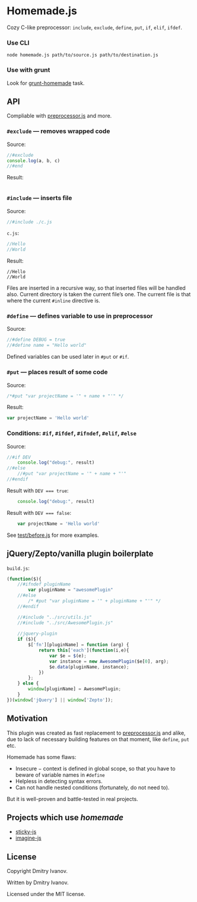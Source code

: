 # Homemade.js
Cozy C-like preprocessor: `include`, `exclude`, `define`, `put`, `if`, `elif`, `ifdef`.

### Use CLI
`node homemade.js path/to/source.js path/to/destination.js`

### Use with grunt
Look for [grunt-homemade](https://github.com/dfcreative/grunt-homemade) task.


## API

Compliable with [preprocessor.js](https://github.com/dcodeIO/Preprocessor.js) and more.

### `#exclude` — removes wrapped code

Source:
```js
//#exclude
console.log(a, b, c)
//#end
```

Result:
```js
```

### `#include` — inserts file

Source:
```js
//#include ./c.js
```

`c.js`:
```js
//Hello
//World
```

Result:
```
//Hello
//World
```

Files are inserted in a recursive way, so that inserted files will be handled also.
Current directory is taken the current file’s one. The current file is that where the current `#inline` directive is. 

### `#define` — defines variable to use in preprocessor

Source:
```js
//#define DEBUG = true
//#define name = "Hello world"
```

Defined variables can be used later in `#put` or `#if`.

### `#put` — places result of some code

Source:
```js
/*#put "var projectName = '" + name + "'" */
```

Result:
```js
var projectName = 'Hello world'
```

### Conditions: `#if`, `#ifdef`, `#ifndef`, `#elif`, `#else`

Source:
```js
//#if DEV
	console.log("debug:", result)
//#else
	//#put "var projectName = '" + name + "'"
//#endif
```

Result with `DEV === true`:
```js
	console.log("debug:", result)
```

Result with `DEV === false`:
```js
	var projectName = 'Hello world'
```

See [test/before.js](https://github.com/dfcreative/homemade/blob/master/test/before.js) for more examples.

## jQuery/Zepto/vanilla plugin boilerplate

`build.js`:
```js
(function($){
	//#ifndef pluginName
		var pluginName = "awesomePlugin"
	//#else
		/* #put "var pluginName = '" + pluginName + "'" */
	//#endif

	//#include "../src/utils.js"
	//#include "../src/AwesomePlugin.js"
	
	//jquery-plugin
	if ($){
		$['fn'][pluginName] = function (arg) {
			return this['each'](function(i,e){
				var $e = $(e);
				var instance = new AwesomePlugin($e[0], arg);
				$e.data(pluginName, instance);
			})
		};
	} else {
		window[pluginName] = AwesomePlugin;
	}
})(window['jQuery'] || window['Zepto']);
```

## Motivation
This plugin was created as fast replacement to [preprocessor.js](https://github.com/dcodeIO/Preprocessor.js) and alike, due to lack of necessary building features on that moment, like `define`, `put` etc.

Homemade has some flaws:

* Insecure − context is defined in global scope, so that you have to beware of variable names in `#define`
* Helpless in detecting syntax errors.
* Can not handle nested conditions (fortunately, do not need to).

But it is well-proven and battle-tested in real projects.


## Projects which use _homemade_
* [sticky-js](https://github.com/dfcreative/sticky)
* [imagine-js](https://github.com/dfcreative/imagine)

## License
Copyright Dmitry Ivanov.

Written by Dmitry Ivanov.

Licensed under the MIT license.